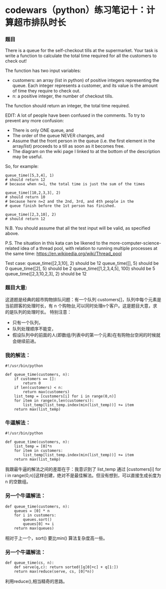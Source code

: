 # codewars（python）练习笔记十：计算超市排队时长

### 题目
There is a queue for the self-checkout tills at the supermarket. Your task is write a function to calculate the total time required for all the customers to check out!

The function has two input variables:

* customers: an array (list in python) of positive integers representing the queue. Each integer represents a customer, and its value is the amount of time they require to check out.
* n: a positive integer, the number of checkout tills.

The function should return an integer, the total time required.

EDIT: A lot of people have been confused in the comments. To try to prevent any more confusion:

* There is only ONE queue, and
* The order of the queue NEVER changes, and
* Assume that the front person in the queue (i.e. the first element in the array/list) proceeds to a till as soon as it becomes free.
* The diagram on the wiki page I linked to at the bottom of the description may be useful.

So, for example:
```
queue_time([5,3,4], 1)
# should return 12
# because when n=1, the total time is just the sum of the times

queue_time([10,2,3,3], 2)
# should return 10
# because here n=2 and the 2nd, 3rd, and 4th people in the 
# queue finish before the 1st person has finished.

queue_time([2,3,10], 2)
# should return 12
```
N.B. You should assume that all the test input will be valid, as specified above.

P.S. The situation in this kata can be likened to the more-computer-science-related idea of a thread pool, with relation to running multiple processes at the same time: https://en.wikipedia.org/wiki/Thread_pool

Test case:
queue_time([2,3,10], 2)  should be 12
queue_time([], 5)  should be 0
queue_time([2], 5)  should be 2
queue_time([1,2,3,4,5], 100) should be 5
queue_time([2,3,10,2,3], 2) should be 12

### 题目大意:
这道题是经典的超市购物排队问题：有一个队列 customers[]，队列中每个元素是当前顾客的处理时长，有 n 个购物台,可以同时处理n个客户。这是题目大意，求的是队列的处理时长。
特别注意：
* 只有一个队列，
* 队列处理顺序不能变，
* 假设队列中的前面的人(即数组/列表中的第一个元素)在有购物台空闲的时候就会继续前进。

### 我的解法：
```
#!/usr/bin/python

def queue_time(customers, n):
    if customers == []:
        return 0
    if len(customers) < n:
        return max(customers)
    list_temp = [customers[i] for i in range(0,n)]
    for item in range(n,len(customers)):
        list_temp[list_temp.index(min(list_temp))] += item
    return max(list_temp)
```

### 牛逼解法：
```
#!/usr/bin/python

def queue_time(customers, n):
    list_temp = [0]*n
    for item in customers:
        list_temp[list_temp.index(min(list_temp))] += item
    return max(list_temp)
```

我跟最牛逼的解法之间的差距在于：我意识到了    list_temp 通过 [customers[i] for i in range(0,n)]这样创建，绝对不是最佳解法。但没有想到，可以直接生成长度为n 的空数组。

### 另一个牛逼解法：
```
def queue_time(customers, n):
    queues = [0] * n
    for i in customers:
        queues.sort()
        queues[0] += i
    return max(queues)
```
相对于上一个，sort() 要比min()  算法复杂度高一些。

### 另一个牛逼解法：
```
def queue_time(cs, n):
    def serve(q,c): return sorted([q[0]+c] + q[1:])
    return max(reduce(serve, cs, [0]*n))
```
利用reduce(),相当精奇的思路。

